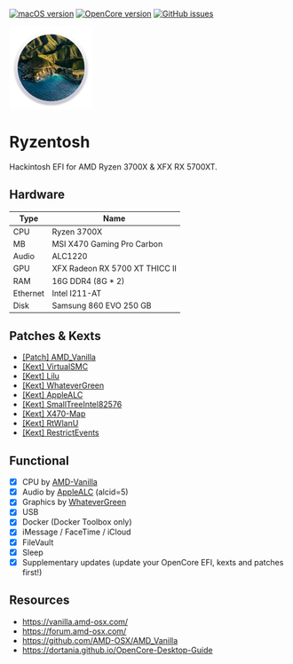 
[![macOS version](https://img.shields.io/badge/macOS-11.2.1%20(20D74)-informational.svg)](https://www.apple.com/macos) [![OpenCore version](https://img.shields.io/badge/OpenCore-0.6.6-informational.svg)](https://github.com/acidanthera/OpenCorePkg) [![GitHub issues](https://img.shields.io/github/issues/MaximumQuiet/ryzentosh.svg)](https://github.com/MaximumQuiet/ryzentosh/issues/)

<img src="extra/big-sur.png" width="150"/>

# Ryzentosh

Hackintosh EFI for AMD Ryzen 3700X &amp; XFX RX 5700XT.

## Hardware

| Type                 | Name                              |
|----------------------|-----------------------------------|
| CPU                  | Ryzen 3700X                       |
| MB                   | MSI X470 Gaming Pro Carbon        |
| Audio                | ALC1220                           |
| GPU                  | XFX Radeon RX 5700 XT THICC II    |
| RAM                  | 16G DDR4 (8G * 2)                 |
| Ethernet             | Intel I211-AT                     |
| Disk                 | Samsung 860 EVO 250 GB            |

## Patches & Kexts
 - [[Patch] AMD_Vanilla](https://github.com/AMD-OSX/AMD_Vanilla)
 - [[Kext] VirtualSMC](https://github.com/acidanthera/VirtualSMC)
 - [[Kext] Lilu](https://github.com/acidanthera/Lilu)
 - [[Kext] WhateverGreen](https://github.com/acidanthera/WhateverGreen)
 - [[Kext] AppleALC](https://github.com/acidanthera/AppleALC)
 - [[Kext] SmallTreeIntel82576](https://www.tonymacx86.com/threads/how-to-build-your-own-imac-pro-successful-build-extended-guide.229353/page-109#post-1618005)
 - [[Kext] X470-Map](https://github.com/dortania/OpenCore-Post-Install/blob/master/extra-files/Sample-USB-Map.kext.zip)
 - [[Kext] RtWlanU](https://github.com/chris1111/Wireless-USB-Big-Sur-Adapter)
 - [[Kext] RestrictEvents](https://github.com/acidanthera/RestrictEvents)

## Functional

- [x] CPU by [AMD-Vanilla](https://github.com/AMD-OSX/AMD_Vanilla)
- [x] Audio by [AppleALC](https://github.com/acidanthera/AppleALC) (alcid=5)
- [x] Graphics by [WhateverGreen](https://github.com/acidanthera/WhateverGreen)
- [x] USB
- [x] Docker (Docker Toolbox only)
- [x] iMessage / FaceTime / iCloud
- [x] FileVault
- [x] Sleep
- [x] Supplementary updates (update your OpenCore EFI, kexts and patches first!)
 
## Resources
- https://vanilla.amd-osx.com/
- https://forum.amd-osx.com/
- https://github.com/AMD-OSX/AMD_Vanilla
- https://dortania.github.io/OpenCore-Desktop-Guide 
